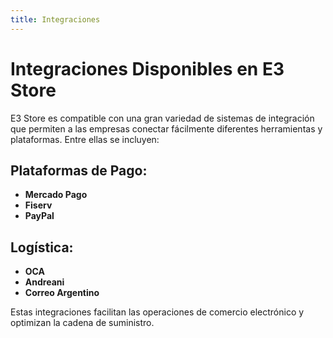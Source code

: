 ```yaml
---
title: Integraciones
---
```


# Integraciones Disponibles en E3 Store

E3 Store es compatible con una gran variedad de sistemas de integración que permiten a las empresas conectar fácilmente diferentes herramientas y plataformas. Entre ellas se incluyen:

## Plataformas de Pago:
- **Mercado Pago**
- **Fiserv**
- **PayPal**

## Logística:
- **OCA**
- **Andreani**
- **Correo Argentino**

Estas integraciones facilitan las operaciones de comercio electrónico y optimizan la cadena de suministro.

